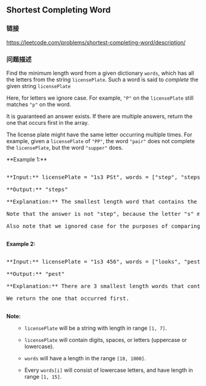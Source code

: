 ## Shortest Completing Word  
### 链接  
https://leetcode.com/problems/shortest-completing-word/description/  
### 问题描述

Find the minimum length word from a given dictionary `words`, which has all the letters from the string `licensePlate`.  Such a word is said to *complete* the given string `licensePlate`



Here, for letters we ignore case.  For example, `"P"` on the `licensePlate` still matches `"p"` on the word.



It is guaranteed an answer exists.  If there are multiple answers, return the one that occurs first in the array.



The license plate might have the same letter occurring multiple times.  For example, given a `licensePlate` of `"PP"`, the word `"pair"` does not complete the `licensePlate`, but the word `"supper"` does.




<p>**Example 1:**<br />
<pre>
**Input:** licensePlate = "1s3 PSt", words = ["step", "steps", "stripe", "stepple"]
**Output:** "steps"
**Explanation:** The smallest length word that contains the letters "S", "P", "S", and "T".
Note that the answer is not "step", because the letter "s" must occur in the word twice.
Also note that we ignored case for the purposes of comparing whether a letter exists in the word.
</pre>


**Example 2:**<br />
<pre>
**Input:** licensePlate = "1s3 456", words = ["looks", "pest", "stew", "show"]
**Output:** "pest"
**Explanation:** There are 3 smallest length words that contains the letters "s".
We return the one that occurred first.
</pre>


**Note:**<br>
<ol>
- `licensePlate` will be a string with length in range `[1, 7]`.
- `licensePlate` will contain digits, spaces, or letters (uppercase or lowercase).
- `words` will have a length in the range `[10, 1000]`.
- Every `words[i]` will consist of lowercase letters, and have length in range `[1, 15]`.
</ol>

